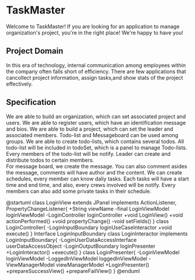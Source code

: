 TaskMaster
==================
Welcome to TaskMaster! If you are looking for an application to manage organization's project, you're in the 
right place! We're happy to have you!

Project Domain
--------------
In this era of technology, internal communication among employees within the company often falls short of efficiency. There are few applications that cancollect project information, assign tasks,and show stats of the project effectively.

Specification
-------------
We are able to build an organization, which can set associated project and users.
We are able to register users, which have an identification message and bios.
We are able to build a project, which can set the leader and associated members. Todo-list and Messageboard can be used among groups.
We are able to create todo-lists, which contains several todos. All todo-list will be included in todoSet, which is a panel to manage Todo-lists. Every members of the todo-list will be notify. Leader can create and distribute todos to certain members.  
For message board, we create the message. You can also comment asides the message, comments will have author and the content.
We can create schedules, every member can know daliy tasks. Each tasks will have a start time and end time, and also, every crews involved will be notify. Every members can also add some private tasks in their schedule.

@startuml
class LoginView extends JPanel implements ActionListener, PropertyChangeListener{
+String viewName
-final LoginViewModel loginViewModel
-LoginController loginController
+void LoginView()
+void actionPerformed()
+void propertyChange()
-void setFields()
}
class LoginController{
-LoginInputBoundary loginUseCaseInteractor
+void execute()
}
Interface LoginInputBoundary
class LoginInteractor implements LoginInputBoundary{
-LoginUserDataAccessInterface userDataAccessObject
-LoginOutputBoundary loginPresenter
+LoginInteractor()
+execute()
}
class LoginPresenter{
-LoginViewModel loginViewModel
-LoggedInViewModel loggedInViewModel
-ViewManagerModel viewManagerModel
+LoginPresenter()
+prepareSuccessView()
+prepareFailView()
}
@enduml